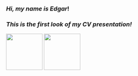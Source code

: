 ### *Hi, my name is Edgar*!
### *This is the first look of my CV presentation!*

<img src = './MyCurriculumVitae/src/Images/PresentationLg.jpeg' height = '100px'>
<img src = './MyCurriculumVitae/src/Images/PresentationMd.png' height = '100px'>
